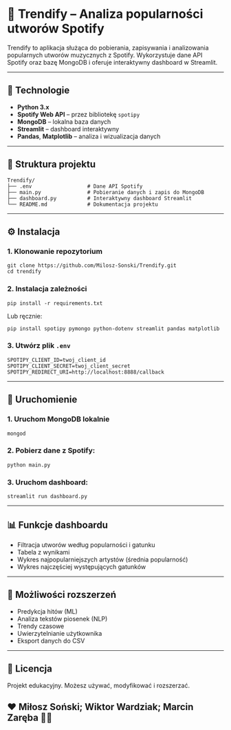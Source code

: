 # 🎵 Trendify – Analiza popularności utworów Spotify

Trendify to aplikacja służąca do pobierania, zapisywania i analizowania popularnych utworów muzycznych z Spotify. Wykorzystuje dane API Spotify oraz bazę MongoDB i oferuje interaktywny dashboard w Streamlit.

---

## 🔧 Technologie

- **Python 3.x**
- **Spotify Web API** – przez bibliotekę `spotipy`
- **MongoDB** – lokalna baza danych
- **Streamlit** – dashboard interaktywny
- **Pandas**, **Matplotlib** – analiza i wizualizacja danych

---

## 📁 Struktura projektu

```
Trendify/
├── .env                  # Dane API Spotify
├── main.py               # Pobieranie danych i zapis do MongoDB
├── dashboard.py          # Interaktywny dashboard Streamlit
└── README.md             # Dokumentacja projektu
```

---

## ⚙️ Instalacja

### 1. Klonowanie repozytorium

```
git clone https://github.com/Milosz-Sonski/Trendify.git
cd trendify
```

### 2. Instalacja zależności

```
pip install -r requirements.txt
```

Lub ręcznie:

```
pip install spotipy pymongo python-dotenv streamlit pandas matplotlib
```

### 3. Utwórz plik `.env`

```
SPOTIPY_CLIENT_ID=twoj_client_id
SPOTIPY_CLIENT_SECRET=twoj_client_secret
SPOTIPY_REDIRECT_URI=http://localhost:8888/callback
```

---

## 🚀 Uruchomienie

### 1. Uruchom MongoDB lokalnie

```
mongod
```

### 2. Pobierz dane z Spotify:

```
python main.py
```

### 3. Uruchom dashboard:

```
streamlit run dashboard.py
```

---

## 📊 Funkcje dashboardu

- Filtracja utworów według popularności i gatunku
- Tabela z wynikami
- Wykres najpopularniejszych artystów (średnia popularność)
- Wykres najczęściej występujących gatunków

---

## 🧠 Możliwości rozszerzeń

- Predykcja hitów (ML)
- Analiza tekstów piosenek (NLP)
- Trendy czasowe
- Uwierzytelnianie użytkownika
- Eksport danych do CSV

---

## 📝 Licencja

Projekt edukacyjny. Możesz używać, modyfikować i rozszerzać.

## ❤️ Miłosz Soński; Wiktor Wardziak; Marcin Zaręba 👲🏿
